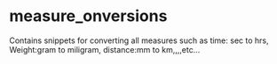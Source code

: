 # measure_onversions
Contains snippets for converting all measures such as time: sec to hrs, Weight:gram to miligram, distance:mm to km,,,,etc... 
